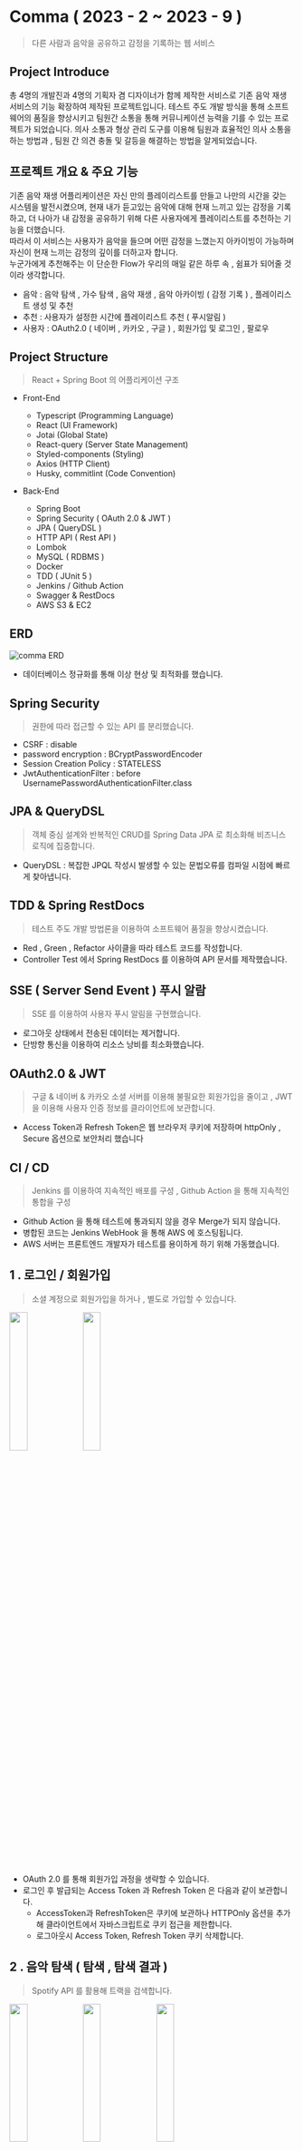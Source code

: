 # Comma ( 2023 - 2 ~ 2023 - 9 )

> 다른 사람과 음악을 공유하고 감정을 기록하는 웹 서비스

<h2>Project Introduce</h2>

총 4명의 개발진과 4명의 기획자 겸 디자이너가 함께 제작한 서비스로 기존 음악 재생 서비스의 기능 확장하여 제작된 프로젝트입니다.
테스트 주도 개발 방식을 통해 소프트웨어의 품질을 향상시키고 팀원간 소통을 통해 커뮤니케이션 능력을 기를 수 있는 프로젝트가 되었습니다.
의사 소통과 형상 관리 도구를 이용해 팀원과 효율적인 의사 소통을 하는 방법과 , 팀원 간 의견 충돌 및 갈등을 해결하는 방법을 알게되었습니다.

<h2>프로젝트 개요 & 주요 기능</h2>

기존 음악 재생 어플리케이션은 자신 만의 플레이리스트를 만들고 나만의 시간을 갖는 시스템을 발전시켰으며, 현재 내가 듣고있는 음악에 대해 현재 느끼고 있는 감정을 기록하고, 
더 나아가 내 감정을 공유하기 위해 다른 사용자에게 플레이리스트를 추천하는 기능을 더했습니다. <br/>
따라서 이 서비스는 사용자가 음악을 들으며 어떤 감정을 느꼈는지 아카이빙이 가능하며 자신이 현재 느끼는 감정의 깊이를 더하고자 합니다.<br/>
누군가에게 추천해주는 이 단순한 Flow가 우리의 매일 같은 하루 속 , 쉼표가 되어줄 것이라 생각합니다. <br/>

- 음악 : 음악 탐색 , 가수 탐색 , 음악 재생 , 음악 아카이빙 ( 감정 기록 ) , 플레이리스트 생성 및 추천
- 추천 : 사용자가 설정한 시간에 플레이리스트 추천 ( 푸시알림 )
- 사용자 : OAuth2.0 ( 네이버 , 카카오 , 구글 ) , 회원가입 및 로그인 , 팔로우

<h2>Project Structure</h2>

> React + Spring Boot 의 어플리케이션 구조

- Front-End
  - Typescript (Programming Language)
  - React (UI Framework)
  - Jotai (Global State)
  - React-query (Server State Management)
  - Styled-components (Styling)
  - Axios (HTTP Client)
  - Husky, commitlint (Code Convention)

- Back-End
  - Spring Boot
  - Spring Security ( OAuth 2.0 & JWT )
  - JPA ( QueryDSL )
  - HTTP API ( Rest API )
  - Lombok
  - MySQL ( RDBMS )
  - Docker
  - TDD ( JUnit 5 )
  - Jenkins / Github Action
  - Swagger & RestDocs
  - AWS S3 & EC2

<h2>ERD</h2>

![comma ERD](https://github.com/5tr1ker/Comma-Back-end/assets/49367338/5042ac0c-55fe-4d2a-9cd0-b38ee7d26bac)

- 데이터베이스 정규화를 통해 이상 현상 및 최적화를 했습니다.
  
<h2>Spring Security</h2>

> 권한에 따라 접근할 수 있는 API 를 분리했습니다.

- CSRF : disable
- password encryption : BCryptPasswordEncoder
- Session Creation Policy : STATELESS
- JwtAuthenticationFilter : before UsernamePasswordAuthenticationFilter.class

<h2>JPA & QueryDSL</h2>

> 객체 중심 설계와 반복적인 CRUD를 Spring Data JPA 로 최소화해 비즈니스 로직에 집중합니다.

- QueryDSL : 복잡한 JPQL 작성시 발생할 수 있는 문법오류를 컴파일 시점에 빠르게 찾아냅니다.</br>

<h2>TDD & Spring RestDocs</h2>

> 테스트 주도 개발 방법론을 이용하여 소프트웨어 품질을 향상시켰습니다.

- Red , Green , Refactor 사이클을 따라 테스트 코드를 작성합니다.
- Controller Test 에서 Spring RestDocs 를 이용하여 API 문서를 제작했습니다. 

<h2>SSE ( Server Send Event ) 푸시 알람</h2>

> SSE 를 이용하여 사용자 푸시 알림을 구현했습니다.

- 로그아웃 상태에서 전송된 데이터는 제거합니다.
- 단방향 통신을 이용하여 리소스 낭비를 최소화했습니다.

<h2>OAuth2.0 & JWT</h2>

> 구글 & 네이버 & 카카오 소셜 서버를 이용해 불필요한 회원가입을 줄이고 , JWT을 이용해 사용자 인증 정보를 클라이언트에 보관합니다.

- Access Token과 Refresh Token은 웹 브라우저 쿠키에 저장하며 httpOnly , Secure 옵션으로 보안처리 했습니다

<h2>CI / CD</h2>

> Jenkins 를 이용하여 지속적인 배포를 구성 , Github Action 을 통해 지속적인 통합을 구성

- Github Action 을 통해 테스트에 통과되지 않을 경우 Merge가 되지 않습니다.
- 병합된 코드는 Jenkins WebHook 을 통해 AWS 에 호스팅됩니다.
- AWS 서버는 프론트엔드 개발자가 테스트를 용이하게 하기 위해 가동했습니다.
 
<h2>1 . 로그인 / 회원가입</h2>

> 소셜 계정으로 회원가입을 하거나 , 별도로 가입할 수 있습니다.

 <img src="https://github.com/5tr1ker/Comma-Back-end/assets/49367338/ded146d5-9a1e-4247-aceb-b40d36d8707d" width="25%">

 <img src="https://github.com/5tr1ker/Comma-Back-end/assets/49367338/2af3c76c-998a-4e6f-b512-142647fc57a9" width="25%">

- OAuth 2.0 를 통해 회원가입 과정을 생략할 수 있습니다.
- 로그인 후 발급되는 Access Token 과 Refresh Token 은 다음과 같이 보관합니다. 
  - AccessToken과 RefreshToken은 쿠키에 보관하나 HTTPOnly 옵션을 추가해 클라이언트에서 자바스크립트로 쿠키 접근을 제한합니다. 
  - 로그아웃시 Access Token, Refresh Token 쿠키 삭제합니다.
 
<h2>2 . 음악 탐색 ( 탐색 , 탐색 결과 ) </h2>

> Spotify API 를 활용해 트랙을 검색합니다.

<img src="https://github.com/5tr1ker/Comma-Back-end/assets/49367338/78508ef8-78b7-4083-83fe-ee2454387381" width="25%">

<img src="https://github.com/5tr1ker/Comma-Back-end/assets/49367338/2bc3d4cb-01a8-421b-9870-dce8c76f9cb4" width="25%">

<img src="https://github.com/5tr1ker/Comma-Back-end/assets/49367338/cf1bf79d-8572-444c-a3b7-38a09c92a4eb" width="25%">

- 최적화를 위해 검색된 트랙은 좋아요나 플레이리스트에 추가되지 않은 한 DB에 저장되지 않습니다.

<h2>3 . 가수 탐색</h2>

> Spotify API 를 활용해 가수를 검색합니다.

<img src="https://github.com/5tr1ker/Comma-Back-end/assets/49367338/2ca7f398-7bcd-419c-98b0-54022f1e23eb" width="25%">

<img src="https://github.com/5tr1ker/Comma-Back-end/assets/49367338/d0e97da7-a191-42f5-b904-148d6aa83140" width="25%">

<h2>4 . 사용자 탐색</h2>

> Spotify API 를 활용해 사용자를 검색합니다.

<img src="https://github.com/5tr1ker/Comma-Back-end/assets/49367338/fb59c9be-0418-489f-8884-5fe2a9458511" width="25%">

<img src="https://github.com/5tr1ker/Comma-Back-end/assets/49367338/fd32dc64-7a59-4568-bc04-fb397e15313b" width="25%">

- 사용자를 탐색하고 팔로우할 수 있습니다.
- 조회된 사용자의 플레이리스트와 아카이브 , 좋아하는 장르 및 가수를 조회할 수 있습니다. 

<h2>5 . 음악 재생 및 아카이브 작성</h2>

<img src="https://github.com/5tr1ker/Comma-Back-end/assets/49367338/9190525b-f3ea-4778-af3d-95cb5d196140" width="25%">

<img src="https://github.com/5tr1ker/Comma-Back-end/assets/49367338/5f7cff8e-91f5-459e-b70b-4249592cdcd5" width="25%">

<img src="https://github.com/5tr1ker/Comma-Back-end/assets/49367338/1369a60d-2146-473c-b841-f0adeb9ca10a" width="25%">

- Spotify API 의 재생 URL 을 통해 클라이언트 쪽에서 음악을 재생합니다.
- 음악이 모두 재생될 경우에 자동으로 다음 트랙을 재생합니다.
- 아카이브를 통해 현재 듣고 있는 플레이리스트에 대해 내 감정을 기록합니다.

<h2>6 . 플레이리스트 ( 메인 , 수정 , 알림 시간 수정 ) </h2>

<img src="https://github.com/5tr1ker/Comma-Back-end/assets/49367338/d8924a95-072a-4cbe-b42f-8d0c1f6f39eb" width="25%">

<img src="https://github.com/5tr1ker/Comma-Back-end/assets/49367338/30b80e2e-b390-4744-bf5c-894347b43b45" width="25%">

<img src="https://github.com/5tr1ker/Comma-Back-end/assets/49367338/c566d833-19b1-403c-ac0c-e9b7c4b3c0a7" width="25%">

- 플레이리스트 이름을 설정하고 곡을 저장, 수정할 수 있습니다.
- 플레이리스트에 있는 곡을 선택할 경우 음악 재생화면으로 이동됩니다.
- 알림이 설정된 플레이리스트는 설정한 시간에 푸시 알림을 통해 사용자에게 알려줍니다. ( SSE 기반 )
  
<h2>7 . 플레이리스트 추천하기</h2>

<img src="https://github.com/5tr1ker/Comma-Back-end/assets/49367338/992cdcf5-8bcc-41a1-9b24-6d05f4278b20" width="25%">

<img src="https://github.com/5tr1ker/Comma-Back-end/assets/49367338/6b6ea381-7384-4291-af8a-6919c7c25e11" width="25%">

<img src="https://github.com/5tr1ker/Comma-Back-end/assets/49367338/de2b10fa-510c-4542-b33a-66a86e585e39" width="25%">

- 친구 & 익명에게 플레이리스트를 추천할 수 있으며 추천 받은 플레이리스트는 하단에 표시됩니다.
- 내가 추천한 플레이리스트는 추천 받은 사용자가 몇번 들었는지 확인할 수 있습니다.

<h2>8 . 추천받은 플레이리스트</h2>

<img src="https://github.com/5tr1ker/Comma-Back-end/assets/49367338/2ff764ad-0c9d-4b99-827c-0580d2c601dd" width="25%">

<img src="https://github.com/5tr1ker/Comma-Back-end/assets/49367338/41f85eb2-04bc-4bc0-b64e-69fafae32293" width="25%">

<h2>9 . 프로필 ( 메인 , 내 플레이리스트 , 내 아카이브 , 수정 )</h2>

<img src="https://github.com/5tr1ker/Comma-Back-end/assets/49367338/3d653df0-2361-41f7-bf08-d32af3a46f74" width="20%">

<img src="https://github.com/5tr1ker/Comma-Back-end/assets/49367338/97455709-8be7-4b2a-b72f-716fc1f65ba5" width="20%">

<img src="https://github.com/5tr1ker/Comma-Back-end/assets/49367338/1b8fb493-3abc-47bd-a877-57e9962a9b40" width="20%">

<img src="https://github.com/5tr1ker/Comma-Back-end/assets/49367338/fce23845-c3a6-4780-89a2-6e4d5fee97f5" width="20%">

- 현재 팔로우 수 및 나와 관련된 정보들을 한눈에 보기 쉽게 출력했습니다. ( 내가 팔로우한 가수 및 사용자 , 내가 만든 플레이리스트 )
- 특정 날짜마다 작성된 아카이브를 보기 쉽게 정렬 및 표기합니다.

<h2>10 . 프로필 수정 </h2>

<img src="https://github.com/5tr1ker/Comma-Back-end/assets/49367338/c1292367-7c01-4d38-876a-447bb969a80d" width="25%">

<img src="https://github.com/5tr1ker/Comma-Back-end/assets/49367338/3085e23d-1378-4b77-8716-620fe5272746" width="25%">

<img src="https://github.com/5tr1ker/Comma-Back-end/assets/49367338/7003aa16-6e91-4afb-8691-b64d00ca1e54" width="25%">

<h2>11 . 알림</h2>

> SSE 를 통해 푸시 알림을 구현했습니다.

<img src="https://github.com/5tr1ker/Comma-Back-end/assets/49367338/50e9fa3c-a073-43e4-814d-38d5245def52" width="25%">

- 사용자가 설정한 플레이리스트 알림 시간이 되었을 때 푸시 알람을 통해 사용자에게 알려줍니다. 
